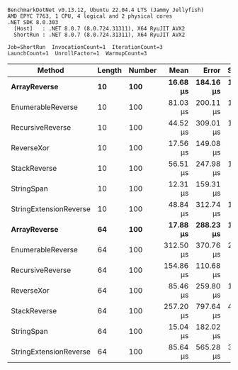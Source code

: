 ```

BenchmarkDotNet v0.13.12, Ubuntu 22.04.4 LTS (Jammy Jellyfish)
AMD EPYC 7763, 1 CPU, 4 logical and 2 physical cores
.NET SDK 8.0.303
  [Host]   : .NET 8.0.7 (8.0.724.31311), X64 RyuJIT AVX2
  ShortRun : .NET 8.0.7 (8.0.724.31311), X64 RyuJIT AVX2

Job=ShortRun  InvocationCount=1  IterationCount=3  
LaunchCount=1  UnrollFactor=1  WarmupCount=3  

```
| Method                 | Length | Number | Mean      | Error     | StdDev    | Median     | Min        | Max       | Allocated |
|----------------------- |------- |------- |----------:|----------:|----------:|-----------:|-----------:|----------:|----------:|
| **ArrayReverse**           | **10**     | **100**    |  **16.68 μs** | **184.16 μs** | **10.095 μs** |  **11.522 μs** |  **10.209 μs** |  **28.31 μs** |  **10.09 KB** |
| EnumerableReverse      | 10     | 100    |  81.03 μs | 200.11 μs | 10.969 μs |  78.017 μs |  71.875 μs |  93.19 μs |  25.72 KB |
| RecursiveReverse       | 10     | 100    |  44.52 μs | 309.01 μs | 16.938 μs |  37.651 μs |  32.090 μs |  63.81 μs |  33.53 KB |
| ReverseXor             | 10     | 100    |  17.56 μs | 149.08 μs |  8.171 μs |  15.043 μs |  10.945 μs |  26.70 μs |  10.09 KB |
| StackReverse           | 10     | 100    |  56.51 μs | 247.98 μs | 13.592 μs |  48.891 μs |  48.440 μs |  72.20 μs |  31.19 KB |
| StringSpan             | 10     | 100    |  12.31 μs | 159.31 μs |  8.732 μs |   7.413 μs |   7.123 μs |  22.39 μs |   5.41 KB |
| StringExtensionReverse | 10     | 100    |  48.84 μs | 312.74 μs | 17.142 μs |  40.420 μs |  37.535 μs |  68.56 μs |  28.84 KB |
| **ArrayReverse**           | **64**     | **100**    |  **17.88 μs** | **288.23 μs** | **15.799 μs** |   **9.237 μs** |   **8.295 μs** |  **36.12 μs** |  **30.41 KB** |
| EnumerableReverse      | 64     | 100    | 312.50 μs | 370.76 μs | 20.322 μs | 321.331 μs | 289.261 μs | 326.92 μs |  59.31 KB |
| RecursiveReverse       | 64     | 100    | 154.86 μs | 110.68 μs |  6.067 μs | 151.980 μs | 150.768 μs | 161.83 μs | 560.88 KB |
| ReverseXor             | 64     | 100    |  85.46 μs | 259.80 μs | 14.240 μs |  82.855 μs |  72.696 μs | 100.82 μs |  30.41 KB |
| StackReverse           | 64     | 100    | 257.20 μs | 797.64 μs | 43.721 μs | 253.164 μs | 215.634 μs | 302.80 μs |  88.22 KB |
| StringSpan             | 64     | 100    |  15.04 μs | 182.02 μs |  9.977 μs |  10.771 μs |   7.904 μs |  26.44 μs |  15.56 KB |
| StringExtensionReverse | 64     | 100    |  85.64 μs | 565.28 μs | 30.985 μs |  68.749 μs |  66.766 μs | 121.40 μs |  68.69 KB |
